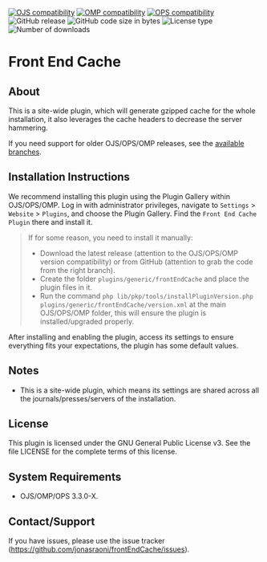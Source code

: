 [![OJS compatibility](https://img.shields.io/badge/ojs-3.3-brightgreen)](https://github.com/pkp/ojs/tree/stable-3_3_0)
[![OMP compatibility](https://img.shields.io/badge/omp-3.3-brightgreen)](https://github.com/pkp/omp/tree/stable-3_3_0)
[![OPS compatibility](https://img.shields.io/badge/ops-3.3-brightgreen)](https://github.com/pkp/ops/tree/stable-3_3_0)
![GitHub release](https://img.shields.io/github/v/release/jonasraoni/frontEndCache?include_prereleases&label=latest%20release&filter=v1*)
![GitHub code size in bytes](https://img.shields.io/github/languages/code-size/jonasraoni/frontEndCache)
![License type](https://img.shields.io/github/license/jonasraoni/frontEndCache)
![Number of downloads](https://img.shields.io/github/downloads/jonasraoni/frontEndCache/total)

# Front End Cache

## About

This is a site-wide plugin, which will generate gzipped cache for the whole installation, it also leverages the cache headers to decrease the server hammering.

If you need support for older OJS/OPS/OMP releases, see the [available branches](https://github.com/jonasraoni/frontEndCache/branches).

## Installation Instructions

We recommend installing this plugin using the Plugin Gallery within OJS/OPS/OMP. Log in with administrator privileges, navigate to `Settings` > `Website` > `Plugins`, and choose the Plugin Gallery. Find the `Front End Cache Plugin` there and install it.

> If for some reason, you need to install it manually:
> - Download the latest release (attention to the OJS/OPS/OMP version compatibility) or from GitHub (attention to grab the code from the right branch).
> - Create the folder `plugins/generic/frontEndCache` and place the plugin files in it.
> - Run the command `php lib/pkp/tools/installPluginVersion.php plugins/generic/frontEndCache/version.xml` at the main OJS/OPS/OMP folder, this will ensure the plugin is installed/upgraded properly.

After installing and enabling the plugin, access its settings to ensure everything fits your expectations, the plugin has some default values.

## Notes

- This is a site-wide plugin, which means its settings are shared across all the journals/presses/servers of the installation.

## License

This plugin is licensed under the GNU General Public License v3. See the file LICENSE for the complete terms of this license.

## System Requirements

- OJS/OMP/OPS 3.3.0-X.

## Contact/Support

If you have issues, please use the issue tracker (https://github.com/jonasraoni/frontEndCache/issues).
